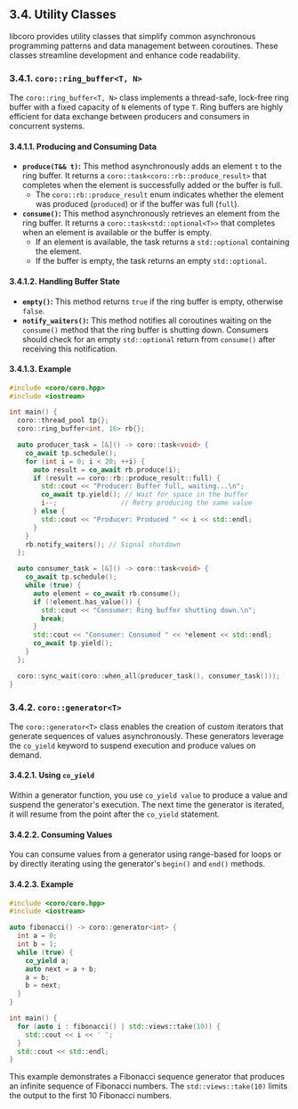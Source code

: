 ## 3.4. Utility Classes

libcoro provides utility classes that simplify common asynchronous programming patterns and data management between coroutines. These classes streamline development and enhance code readability.

### 3.4.1. `coro::ring_buffer<T, N>`

The `coro::ring_buffer<T, N>` class implements a thread-safe, lock-free ring buffer with a fixed capacity of `N` elements of type `T`. Ring buffers are highly efficient for data exchange between producers and consumers in concurrent systems.

#### 3.4.1.1. Producing and Consuming Data

- **`produce(T&& t)`:** This method asynchronously adds an element `t` to the ring buffer. It returns a `coro::task<coro::rb::produce_result>` that completes when the element is successfully added or the buffer is full. 
  - The `coro::rb::produce_result` enum indicates whether the element was produced (`produced`) or if the buffer was full (`full`).
- **`consume()`:** This method asynchronously retrieves an element from the ring buffer. It returns a `coro::task<std::optional<T>>` that completes when an element is available or the buffer is empty.
  - If an element is available, the task returns a `std::optional` containing the element.
  - If the buffer is empty, the task returns an empty `std::optional`.

#### 3.4.1.2. Handling Buffer State

- **`empty()`:** This method returns `true` if the ring buffer is empty, otherwise `false`.
- **`notify_waiters()`:** This method notifies all coroutines waiting on the `consume()` method that the ring buffer is shutting down. Consumers should check for an empty `std::optional` return from `consume()` after receiving this notification.

#### 3.4.1.3. Example

```c++
#include <coro/coro.hpp>
#include <iostream>

int main() {
  coro::thread_pool tp{};
  coro::ring_buffer<int, 16> rb{};

  auto producer_task = [&]() -> coro::task<void> {
    co_await tp.schedule();
    for (int i = 0; i < 20; ++i) {
      auto result = co_await rb.produce(i);
      if (result == coro::rb::produce_result::full) {
        std::cout << "Producer: Buffer full, waiting...\n";
        co_await tp.yield(); // Wait for space in the buffer
        i--;                // Retry producing the same value
      } else {
        std::cout << "Producer: Produced " << i << std::endl;
      }
    }
    rb.notify_waiters(); // Signal shutdown
  };

  auto consumer_task = [&]() -> coro::task<void> {
    co_await tp.schedule();
    while (true) {
      auto element = co_await rb.consume();
      if (!element.has_value()) {
        std::cout << "Consumer: Ring buffer shutting down.\n";
        break;
      }
      std::cout << "Consumer: Consumed " << *element << std::endl;
      co_await tp.yield();
    }
  };

  coro::sync_wait(coro::when_all(producer_task(), consumer_task()));
}
```

### 3.4.2. `coro::generator<T>`

The `coro::generator<T>` class enables the creation of custom iterators that generate sequences of values asynchronously. These generators leverage the `co_yield` keyword to suspend execution and produce values on demand.

#### 3.4.2.1. Using `co_yield`

Within a generator function, you use `co_yield value` to produce a value and suspend the generator's execution. The next time the generator is iterated, it will resume from the point after the `co_yield` statement.

#### 3.4.2.2. Consuming Values

You can consume values from a generator using range-based for loops or by directly iterating using the generator's `begin()` and `end()` methods.

#### 3.4.2.3. Example

```c++
#include <coro/coro.hpp>
#include <iostream>

auto fibonacci() -> coro::generator<int> {
  int a = 0;
  int b = 1;
  while (true) {
    co_yield a;
    auto next = a + b;
    a = b;
    b = next;
  }
}

int main() {
  for (auto i : fibonacci() | std::views::take(10)) {
    std::cout << i << ' ';
  }
  std::cout << std::endl;
}
```

This example demonstrates a Fibonacci sequence generator that produces an infinite sequence of Fibonacci numbers. The `std::views::take(10)` limits the output to the first 10 Fibonacci numbers.

